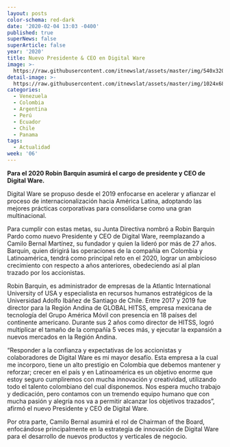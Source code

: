 ```yaml
---
layout: posts
color-schema: red-dark
date: '2020-02-04 13:03 -0400'
published: true
superNews: false
superArticle: false
year: '2020'
title: Nuevo Presidente & CEO en Digital Ware
image: >-
  https://raw.githubusercontent.com/itnewslat/assets/master/img/540x320/Robin-Barquin-Prado-p.jpg
detail-image: >-
  https://raw.githubusercontent.com/itnewslat/assets/master/img/1024x680/Robin-Barquin-Prado-g.jpg
categories:
  - Venezuela
  - Colombia
  - Argentina
  - Perú
  - Ecuador
  - Chile
  - Panama
tags:
  - Actualidad
week: '06'
---
```

**Para el 2020 Robin Barquin asumirá el cargo de presidente y CEO de Digital Ware.**

Digital Ware se propuso desde el 2019 enfocarse en acelerar y afianzar el proceso de internacionalización hacia América Latina, adoptando las mejores prácticas corporativas para consolidarse como una gran multinacional. 
 
Para cumplir con estas metas, su  Junta Directiva nombró a Robin Barquin Pardo como nuevo Presidente y CEO de Digital Ware, reemplazando a Camilo Bernal Martínez, su fundador y quien la lideró por más de 27 años. Barquin, quien dirigirá las operaciones de la compañía en Colombia y Latinoamérica, tendrá como principal reto en el 2020, lograr un ambicioso crecimiento con respecto a años anteriores, obedeciendo así al plan trazado por los accionistas. 
 
Robin Barquin, es administrador de empresas de la Atlantic International University of USA y especialista en recursos humanos estratégicos de la Universidad Adolfo Ibáñez de Santiago de Chile. Entre 2017 y 2019 fue director para la Región Andina de GLOBAL HITSS, empresa mexicana de tecnología del Grupo América Móvil con presencia en 18 países del continente americano. Durante sus 2 años como director de HITSS, logró multiplicar el tamaño de la compañía 5 veces más, y ejecutar la expansión a nuevos mercados en la Región Andina.
 
“Responder a la confianza y expectativas de los accionistas y colaboradores de Digital Ware es mi mayor desafío. Esta empresa a la cual me incorporo, tiene un alto prestigio en Colombia que debemos mantener y reforzar; crecer en el país y en Latinoamérica es un objetivo enorme que estoy seguro cumpliremos con mucha innovación y creatividad, utilizando todo el talento colombiano del cual disponemos. Nos espera mucho trabajo y dedicación, pero contamos con un tremendo equipo humano que con mucha pasión y alegría nos va a permitir alcanzar los objetivos trazados”, afirmó el nuevo Presidente y CEO de Digital Ware. 
 
Por otra parte, Camilo Bernal asumirá el rol de Chairman of the Board, enfocándose principalmente en la estrategia de innovación de Digital Ware para el desarrollo de nuevos productos y verticales de negocio.